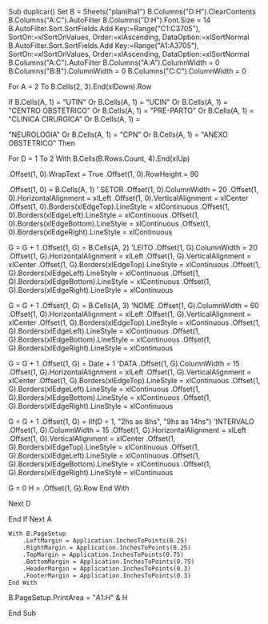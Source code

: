 Sub duplicar()
Set B = Sheets("planilha1")
B.Columns("D:H").ClearContents
B.Columns("A:C").AutoFilter
B.Columns("D:H").Font.Size = 14
B.AutoFilter.Sort.SortFields.Add Key:=Range("C1:C3705"), SortOn:=xlSortOnValues, Order:=xlAscending, DataOption:=xlSortNormal
B.AutoFilter.Sort.SortFields.Add Key:=Range("A1:A3705"), SortOn:=xlSortOnValues, Order:=xlAscending, DataOption:=xlSortNormal
B.Columns("A:C").AutoFilter
B.Columns("A:A").ColumnWidth = 0
B.Columns("B:B").ColumnWidth = 0
B.Columns("C:C").ColumnWidth = 0

For A = 2 To B.Cells(2, 3).End(xlDown).Row

If B.Cells(A, 1) = "UTIN" Or B.Cells(A, 1) = "UCIN" Or B.Cells(A, 1) = "CENTRO OBSTETRICO" Or B.Cells(A, 1) = "PRE-PARTO" Or B.Cells(A, 1) = "CLINICA CIRURGICA" Or B.Cells(A, 1) = 

"NEUROLOGIA" Or B.Cells(A, 1) = "CPN" Or B.Cells(A, 1) = "ANEXO OBSTETRICO" Then

For D = 1 To 2
With B.Cells(B.Rows.Count, 4).End(xlUp)

.Offset(1, 0).WrapText = True
.Offset(1, 0).RowHeight = 90

.Offset(1, 0) = B.Cells(A, 1) ' SETOR
.Offset(1, 0).ColumnWidth = 20
.Offset(1, 0).HorizontalAlignment = xlLeft
.Offset(1, 0).VerticalAlignment = xlCenter
.Offset(1, 0).Borders(xlEdgeTop).LineStyle = xlContinuous
.Offset(1, 0).Borders(xlEdgeLeft).LineStyle = xlContinuous
.Offset(1, 0).Borders(xlEdgeBottom).LineStyle = xlContinuous
.Offset(1, 0).Borders(xlEdgeRight).LineStyle = xlContinuous

G = G + 1
.Offset(1, G) = B.Cells(A, 2) 'LEITO
.Offset(1, G).ColumnWidth = 20
.Offset(1, G).HorizontalAlignment = xlLeft
.Offset(1, G).VerticalAlignment = xlCenter
.Offset(1, G).Borders(xlEdgeTop).LineStyle = xlContinuous
.Offset(1, G).Borders(xlEdgeLeft).LineStyle = xlContinuous
.Offset(1, G).Borders(xlEdgeBottom).LineStyle = xlContinuous
.Offset(1, G).Borders(xlEdgeRight).LineStyle = xlContinuous

G = G + 1
.Offset(1, G) = B.Cells(A, 3) 'NOME
.Offset(1, G).ColumnWidth = 60
.Offset(1, G).HorizontalAlignment = xlLeft
.Offset(1, G).VerticalAlignment = xlCenter
.Offset(1, G).Borders(xlEdgeTop).LineStyle = xlContinuous
.Offset(1, G).Borders(xlEdgeLeft).LineStyle = xlContinuous
.Offset(1, G).Borders(xlEdgeBottom).LineStyle = xlContinuous
.Offset(1, G).Borders(xlEdgeRight).LineStyle = xlContinuous

G = G + 1
.Offset(1, G) = Date + 1 'DATA
.Offset(1, G).ColumnWidth = 15
.Offset(1, G).HorizontalAlignment = xlLeft
.Offset(1, G).VerticalAlignment = xlCenter
.Offset(1, G).Borders(xlEdgeTop).LineStyle = xlContinuous
.Offset(1, G).Borders(xlEdgeLeft).LineStyle = xlContinuous
.Offset(1, G).Borders(xlEdgeBottom).LineStyle = xlContinuous
.Offset(1, G).Borders(xlEdgeRight).LineStyle = xlContinuous

G = G + 1
.Offset(1, G) = IIf(D = 1, "2hs as 8hs", "9hs as 14hs") 'INTERVALO
.Offset(1, G).ColumnWidth = 15
.Offset(1, G).HorizontalAlignment = xlLeft
.Offset(1, G).VerticalAlignment = xlCenter
.Offset(1, G).Borders(xlEdgeTop).LineStyle = xlContinuous
.Offset(1, G).Borders(xlEdgeLeft).LineStyle = xlContinuous
.Offset(1, G).Borders(xlEdgeBottom).LineStyle = xlContinuous
.Offset(1, G).Borders(xlEdgeRight).LineStyle = xlContinuous

G = 0
H = .Offset(1, G).Row
End With

Next D


End If
Next A

    With B.PageSetup
        .LeftMargin = Application.InchesToPoints(0.25)
        .RightMargin = Application.InchesToPoints(0.25)
        .TopMargin = Application.InchesToPoints(0.75)
        .BottomMargin = Application.InchesToPoints(0.75)
        .HeaderMargin = Application.InchesToPoints(0.3)
        .FooterMargin = Application.InchesToPoints(0.3)
    End With

B.PageSetup.PrintArea = "$A$1:$H$" & H

End Sub
